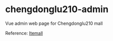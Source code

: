 # chengdonglu210-admin
Vue admin web page for Chengdonglu210 mall

Reference: [Itemall](https://github.com/linlinjava/litemall)
